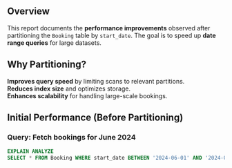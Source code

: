 ## Overview
This report documents the **performance improvements** observed after partitioning the `Booking` table by `start_date`. The goal is to speed up **date range queries** for large datasets.

## Why Partitioning?
**Improves query speed** by limiting scans to relevant partitions.  
**Reduces index size** and optimizes storage.  
**Enhances scalability** for handling large-scale bookings.

## Initial Performance (Before Partitioning)
### **Query: Fetch bookings for June 2024**
```sql
EXPLAIN ANALYZE 
SELECT * FROM Booking WHERE start_date BETWEEN '2024-06-01' AND '2024-06-30';